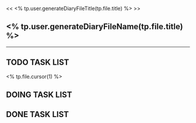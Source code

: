 << <% tp.user.generateDiaryFileTitle(tp.file.title) %> >>

## <% tp.user.generateDiaryFileName(tp.file.title) %>

---

## TODO TASK LIST

<% tp.file.cursor(1) %>

## DOING TASK LIST



## DONE TASK LIST


